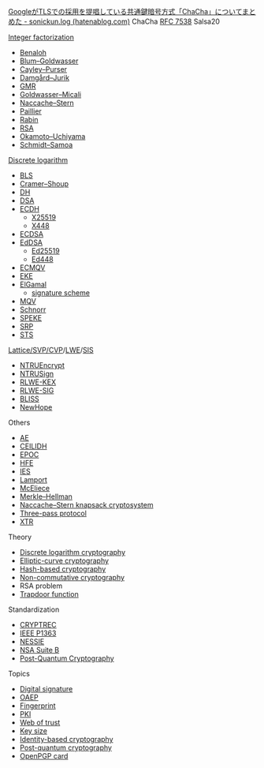 
[GoogleがTLSでの採用を提唱している共通鍵暗号方式「ChaCha」についてまとめた - sonickun.log (hatenablog.com)](https://sonickun.hatenablog.com/entry/2016/04/03/183220)
ChaCha [RFC 7538](https://tools.ietf.org/html/rfc7539)
Salsa20



[Integer factorization](https://en.wikipedia.org/wiki/Integer_factorization "Integer factorization")

-   [Benaloh](https://en.wikipedia.org/wiki/Benaloh_cryptosystem "Benaloh cryptosystem")
-   [Blum–Goldwasser](https://en.wikipedia.org/wiki/Blum%E2%80%93Goldwasser_cryptosystem "Blum–Goldwasser cryptosystem")
-   [Cayley–Purser](https://en.wikipedia.org/wiki/Cayley%E2%80%93Purser_algorithm "Cayley–Purser algorithm")
-   [Damgård–Jurik](https://en.wikipedia.org/wiki/Damg%C3%A5rd%E2%80%93Jurik_cryptosystem "Damgård–Jurik cryptosystem")
-   [GMR](https://en.wikipedia.org/wiki/GMR_(cryptography) "GMR (cryptography)")
-   [Goldwasser–Micali](https://en.wikipedia.org/wiki/Goldwasser%E2%80%93Micali_cryptosystem "Goldwasser–Micali cryptosystem")
-   [Naccache–Stern](https://en.wikipedia.org/wiki/Naccache%E2%80%93Stern_cryptosystem "Naccache–Stern cryptosystem")
-   [Paillier](https://en.wikipedia.org/wiki/Paillier_cryptosystem "Paillier cryptosystem")
-   [Rabin](https://en.wikipedia.org/wiki/Rabin_cryptosystem "Rabin cryptosystem")
-   [RSA](https://en.wikipedia.org/wiki/RSA_(cryptosystem) "RSA (cryptosystem)")
-   [Okamoto–Uchiyama](https://en.wikipedia.org/wiki/Okamoto%E2%80%93Uchiyama_cryptosystem "Okamoto–Uchiyama cryptosystem")
-   [Schmidt–Samoa](https://en.wikipedia.org/wiki/Schmidt-Samoa_cryptosystem "Schmidt-Samoa cryptosystem")

[Discrete logarithm](https://en.wikipedia.org/wiki/Discrete_logarithm "Discrete logarithm")

-   [BLS](https://en.wikipedia.org/wiki/Boneh%E2%80%93Lynn%E2%80%93Shacham "Boneh–Lynn–Shacham")
-   [Cramer–Shoup](https://en.wikipedia.org/wiki/Cramer%E2%80%93Shoup_cryptosystem "Cramer–Shoup cryptosystem")
-   [DH](https://en.wikipedia.org/wiki/Diffie%E2%80%93Hellman_key_exchange "Diffie–Hellman key exchange")
-   [DSA](https://en.wikipedia.org/wiki/Digital_Signature_Algorithm "Digital Signature Algorithm")
-   [ECDH](https://en.wikipedia.org/wiki/Elliptic-curve_Diffie%E2%80%93Hellman "Elliptic-curve Diffie–Hellman") 
    -   [X25519](https://en.wikipedia.org/wiki/Curve25519 "Curve25519")
    -   [X448](https://en.wikipedia.org/wiki/Curve448 "Curve448")
-   [ECDSA](https://en.wikipedia.org/wiki/Elliptic_Curve_Digital_Signature_Algorithm "Elliptic Curve Digital Signature Algorithm")
-   [EdDSA](https://en.wikipedia.org/wiki/EdDSA "EdDSA") 
    -   [Ed25519](https://en.wikipedia.org/wiki/EdDSA#Ed25519 "EdDSA")
    -   [Ed448](https://en.wikipedia.org/wiki/EdDSA#Ed448 "EdDSA")
-   [ECMQV](https://en.wikipedia.org/wiki/ECMQV "ECMQV")
-   [EKE](https://en.wikipedia.org/wiki/Encrypted_key_exchange "Encrypted key exchange")
-   [ElGamal](https://en.wikipedia.org/wiki/ElGamal_encryption "ElGamal encryption") 
    -   [signature scheme](https://en.wikipedia.org/wiki/ElGamal_signature_scheme "ElGamal signature scheme")
-   [MQV](https://en.wikipedia.org/wiki/MQV "MQV")
-   [Schnorr](https://en.wikipedia.org/wiki/Schnorr_signature "Schnorr signature")
-   [SPEKE](https://en.wikipedia.org/wiki/SPEKE "SPEKE")
-   [SRP](https://en.wikipedia.org/wiki/Secure_Remote_Password_protocol "Secure Remote Password protocol")
-   [STS](https://en.wikipedia.org/wiki/Station-to-Station_protocol "Station-to-Station protocol")

[Lattice/SVP/CVP](https://en.wikipedia.org/wiki/Lattice-based_cryptography "Lattice-based cryptography")/[LWE](https://en.wikipedia.org/wiki/Learning_with_errors "Learning with errors")/[SIS](https://en.wikipedia.org/wiki/Short_integer_solution_problem "Short integer solution problem")

-   [NTRUEncrypt](https://en.wikipedia.org/wiki/NTRUEncrypt "NTRUEncrypt")
-   [NTRUSign](https://en.wikipedia.org/wiki/NTRUSign "NTRUSign")
-   [RLWE-KEX](https://en.wikipedia.org/wiki/RLWE-KEX "RLWE-KEX")
-   [RLWE-SIG](https://en.wikipedia.org/wiki/RLWE-SIG "RLWE-SIG")
-   [BLISS](https://en.wikipedia.org/wiki/BLISS_signature_scheme "BLISS signature scheme")
-   [NewHope](https://en.wikipedia.org/wiki/NewHope "NewHope")

Others

-   [AE](https://en.wikipedia.org/wiki/Algebraic_Eraser "Algebraic Eraser")
-   [CEILIDH](https://en.wikipedia.org/wiki/CEILIDH "CEILIDH")
-   [EPOC](https://en.wikipedia.org/wiki/Efficient_Probabilistic_Public-Key_Encryption_Scheme "Efficient Probabilistic Public-Key Encryption Scheme")
-   [HFE](https://en.wikipedia.org/wiki/Hidden_Field_Equations "Hidden Field Equations")
-   [IES](https://en.wikipedia.org/wiki/Integrated_Encryption_Scheme "Integrated Encryption Scheme")
-   [Lamport](https://en.wikipedia.org/wiki/Lamport_signature "Lamport signature")
-   [McEliece](https://en.wikipedia.org/wiki/McEliece_cryptosystem "McEliece cryptosystem")
-   [Merkle–Hellman](https://en.wikipedia.org/wiki/Merkle%E2%80%93Hellman_knapsack_cryptosystem "Merkle–Hellman knapsack cryptosystem")
-   [Naccache–Stern knapsack cryptosystem](https://en.wikipedia.org/wiki/Naccache%E2%80%93Stern_knapsack_cryptosystem "Naccache–Stern knapsack cryptosystem")
-   [Three-pass protocol](https://en.wikipedia.org/wiki/Three-pass_protocol "Three-pass protocol")
-   [XTR](https://en.wikipedia.org/wiki/XTR "XTR")

Theory

-   [Discrete logarithm cryptography](https://en.wikipedia.org/wiki/Discrete_logarithm#Cryptography "Discrete logarithm")
-   [Elliptic-curve cryptography](https://en.wikipedia.org/wiki/Elliptic-curve_cryptography "Elliptic-curve cryptography")
-   [Hash-based cryptography](https://en.wikipedia.org/wiki/Hash-based_cryptography "Hash-based cryptography")
-   [Non-commutative cryptography](https://en.wikipedia.org/wiki/Non-commutative_cryptography "Non-commutative cryptography")
-   RSA problem
-   [Trapdoor function](https://en.wikipedia.org/wiki/Trapdoor_function "Trapdoor function")

Standardization

-   [CRYPTREC](https://en.wikipedia.org/wiki/CRYPTREC "CRYPTREC")
-   [IEEE P1363](https://en.wikipedia.org/wiki/IEEE_P1363 "IEEE P1363")
-   [NESSIE](https://en.wikipedia.org/wiki/NESSIE "NESSIE")
-   [NSA Suite B](https://en.wikipedia.org/wiki/NSA_Suite_B_Cryptography "NSA Suite B Cryptography")
-   [Post-Quantum Cryptography](https://en.wikipedia.org/wiki/NIST_Post-Quantum_Cryptography_Standardization "NIST Post-Quantum Cryptography Standardization")

Topics

-   [Digital signature](https://en.wikipedia.org/wiki/Digital_signature "Digital signature")
-   [OAEP](https://en.wikipedia.org/wiki/Optimal_asymmetric_encryption_padding "Optimal asymmetric encryption padding")
-   [Fingerprint](https://en.wikipedia.org/wiki/Public_key_fingerprint "Public key fingerprint")
-   [PKI](https://en.wikipedia.org/wiki/Public_key_infrastructure "Public key infrastructure")
-   [Web of trust](https://en.wikipedia.org/wiki/Web_of_trust "Web of trust")
-   [Key size](https://en.wikipedia.org/wiki/Key_size "Key size")
-   [Identity-based cryptography](https://en.wikipedia.org/wiki/Identity-based_cryptography "Identity-based cryptography")
-   [Post-quantum cryptography](https://en.wikipedia.org/wiki/Post-quantum_cryptography "Post-quantum cryptography")
-   [OpenPGP card](https://en.wikipedia.org/wiki/OpenPGP_card "OpenPGP card")